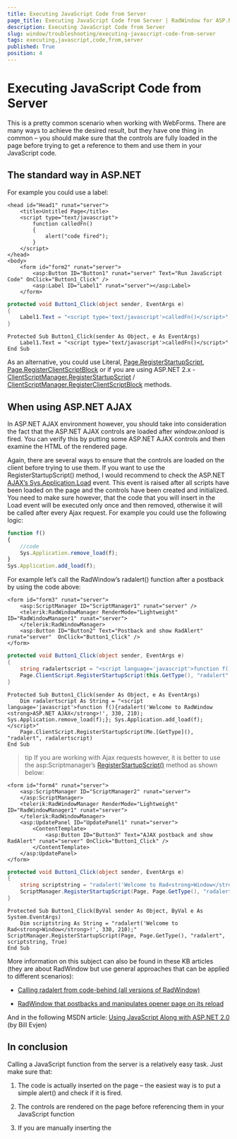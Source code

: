 ```yaml
---
title: Executing JavaScript Code from Server
page_title: Executing JavaScript Code from Server | RadWindow for ASP.NET AJAX Documentation
description: Executing JavaScript Code from Server
slug: window/troubleshooting/executing-javascript-code-from-server
tags: executing,javascript,code,from,server
published: True
position: 4
---
```


# Executing JavaScript Code from Server



This is a pretty common scenario when working with WebForms. There are many ways to achieve the desired result, but they have one thing in common – you should make sure that the controls are fully loaded in the page before trying to get a reference to them and use them in your JavaScript code.

## The standard way in ASP.NET

For example you could use a label:

````ASP.NET
<head id="Head1" runat="server"> 
	<title>Untitled Page</title> 
	<script type="text/javascript">
		function calledFn()
		{
			alert("code fired");
		} 
	</script> 
</head> 
<body> 
	<form id="form2" runat="server"> 
		<asp:Button ID="Button1" runat="server" Text="Run JavaScript Code" OnClick="Button1_Click" /> 
		<asp:Label ID="Label1" runat="server"></asp:Label> 
	</form> 
````





````C#
protected void Button1_Click(object sender, EventArgs e)
{
	Label1.Text = "<script type='text/javascript'>calledFn()</script>";
} 
````
````VB
Protected Sub Button1_Click(sender As Object, e As EventArgs)
    Label1.Text = "<script type='text/javascript'>calledFn()</script>"
End Sub
````

As an alternative, you could use Literal, [Page.RegisterStartupScript](http://msdn.microsoft.com/en-us/library/system.web.ui.page.registerstartupscript.aspx), [Page.RegisterClientScriptBlock](http://msdn.microsoft.com/en-us/library/system.web.ui.page.registerclientscriptblock.aspx) or if you are using ASP.NET 2.x - [ClientScriptManager.RegisterStartupScript](http://msdn.microsoft.com/en-us/library/system.web.ui.clientscriptmanager.registerstartupscript.aspx) / [ClientScriptManager.RegisterClientScriptBlock](http://msdn.microsoft.com/en-us/library/system.web.ui.clientscriptmanager.registerclientscriptblock.aspx) methods.

## When using ASP.NET AJAX

In ASP.NET AJAX environment however, you should take into consideration the fact that the ASP.NET AJAX controls are loaded after *window.onload* is fired. You can verify this by putting some ASP.NET AJAX controls and then examine the HTML of the rendered page.

Again, there are several ways to ensure that the controls are loaded on the client before trying to use them. If you want to use the RegisterStartupScript() method, I would recommend to check the ASP.NET [AJAX’s Sys.Application.Load](https://msdn.microsoft.com/en-us/library/bb383829.aspx) event. This event is raised after all scripts have been loaded on the page and the controls have been created and initialized. You need to make sure however, that the code that you will insert in the Load event will be executed only once and then removed, otherwise it will be called after every Ajax request. For example you could use the following logic:

````JavaScript
function f()  
{  
	//code 
	Sys.Application.remove_load(f);  
}  
Sys.Application.add_load(f);  
````

For example let’s call the RadWindow’s radalert() function after a postback by using the code above:

````ASP.NET
<form id="form3" runat="server">  
	<asp:ScriptManager ID="ScriptManager1" runat="server" /> 
	<telerik:RadWindowManager RenderMode="Lightweight" ID="RadWindowManager1" runat="server">  
	</telerik:RadWindowManager>  
	<asp:Button ID="Button2" Text="Postback and show RadAlert" runat="server"  OnClick="Button1_Click" /> 
</form> 
````





````C#
protected void Button1_Click(object sender, EventArgs e)
{
	string radalertscript = "<script language='javascript'>function f(){radalert('Welcome to RadWindow for <strong>ASP.NET AJAX</strong>!', 330, 210); Sys.Application.remove_load(f);}; Sys.Application.add_load(f);</script>";
	Page.ClientScript.RegisterStartupScript(this.GetType(), "radalert", radalertscript);
}  
````
````VB
Protected Sub Button1_Click(sender As Object, e As EventArgs)
    Dim radalertscript As String = "<script language='javascript'>function f(){radalert('Welcome to RadWindow <strong>ASP.NET AJAX</strong>!', 330, 210); Sys.Application.remove_load(f);}; Sys.Application.add_load(f);</script>"
    Page.ClientScript.RegisterStartupScript(Me.[GetType](), "radalert", radalertscript)
End Sub
````

>tip If you are working with Ajax requests however, it is better to use the asp:Scriptmanager’s [RegisterStartupScript()](http://msdn.microsoft.com/en-us/library/system.web.ui.scriptmanager.registerstartupscript.aspx) method as shown below:

````ASP.NET
<form id="form4" runat="server">  
	<asp:ScriptManager ID="ScriptManager2" runat="server">  
	</asp:ScriptManager>  
	<telerik:RadWindowManager RenderMode="Lightweight" ID="RadWindowManager1" runat="server">  
	</telerik:RadWindowManager>  
	<asp:UpdatePanel ID="UpdatePanel1" runat="server">  
		<ContentTemplate>  
			<asp:Button ID="Button3" Text="AJAX postback and show RadAlert" runat="server" OnClick="Button1_Click" /> 
		</ContentTemplate>  
	</asp:UpdatePanel>  
</form> 
````


````C#
protected void Button1_Click(object sender, EventArgs e)  
{  
	string scriptstring = "radalert('Welcome to Rad<strong>Window</strong>!', 330, 210);";  
	ScriptManager.RegisterStartupScript(Page, Page.GetType(), "radalert", scriptstring, true);  
} 
````
````VB
Protected Sub Button1_Click(ByVal sender As Object, ByVal e As System.EventArgs)
    Dim scriptstring As String = "radalert('Welcome to Rad<strong>Window</strong>!', 330, 210);"
ScriptManager.RegisterStartupScript(Page, Page.GetType(), "radalert", scriptstring, True)
End Sub
````

More information on this subject can also be found in these KB articles (they are about RadWindow but use general approaches that can be applied to different scenarios):

* [Calling radalert from code-behind (all versions of RadWindow)](http://www.telerik.com/support/kb/aspnet-ajax/window/calling-radalert-from-codebehind.aspx)

* [RadWindow that postbacks and manipulates opener page on its reload](http://www.telerik.com/support/kb/aspnet-ajax/window/radwindow-that-postbacks-and-manipulates-opener-page-on-its-reload.aspx)

And in the following MSDN article: [Using JavaScript Along with ASP.NET 2.0](http://msdn.microsoft.com/en-us/library/aa479390.aspx) (by Bill Evjen)

## In conclusion

Calling a JavaScript function from the server is a relatively easy task. Just make sure that:

1. The code is actually inserted on the page – the easiest way is to put a simple alert() and check if it is fired.

1. The controls are rendered on the page before referencing them in your JavaScript function

1. If you are manually inserting the <script> tags – that you have set either the type (type='text/javascript') or the language (language='javascript') attributes.
